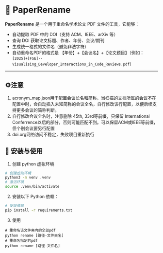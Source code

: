 # 📄 PaperRename

**PaperRename** 是一个用于重命名学术论文 PDF 文件的工具，它能够：

- 自动提取 PDF 中的 DOI（支持 ACM、IEEE、arXiv 等）
- 查询 DOI 获取论文标题、作者、年份、会议/期刊
- 生成统一格式的文件名（避免非法字符）
- 自动重命名PDF的格式是 【年份】+【会议名】+【论文题目】（例如：`[2025]+[FSE]--Visualising_Developer_Interactions_in_Code_Reviews.pdf`）

---

## ⚙️注意
1. acronym_map.json用于配置会议长名和简称，当扫描的文档所属的会议不在配置中时，会自动插入未知简称的会议全名，自行修改该行配置，以便后续支持更多会议的简称判断。
2. 自行修改会议全名时，注意删除 45th, 33rd等前缀，只保留 International Conferrence以后的部分，否则可能匹配不到。可以保留ACM或IEEE等前缀，但个别会议要另行配置
3. doi.org网络访问不稳定，失败项目重新执行

## 🚀 安装与使用

1. 创建 python 虚拟环境
```bash
# 创建虚拟环境
python3 -m venv .venv
# 激活环境
source .venv/bin/activate
```

2. 安装以下 Python 依赖：

```bash
# 安装依赖
pip install -r requirements.txt
```
3. 使用
```
# 重命名该文件夹内的全部pdf
python rename [路径-文件夹名]
# 重命名指定的pdf
python rename [路径-文件名]
```

